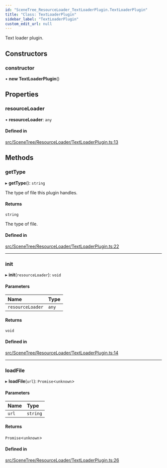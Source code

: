 ```yaml
---
id: "SceneTree_ResourceLoader_TextLoaderPlugin.TextLoaderPlugin"
title: "Class: TextLoaderPlugin"
sidebar_label: "TextLoaderPlugin"
custom_edit_url: null
---
```




Text loader plugin.

## Constructors

### constructor

• **new TextLoaderPlugin**()

## Properties

### resourceLoader

• **resourceLoader**: `any`

#### Defined in

[src/SceneTree/ResourceLoader/TextLoaderPlugin.ts:13](https://github.com/ZeaInc/zea-engine/blob/a1fd0b47a/src/SceneTree/ResourceLoader/TextLoaderPlugin.ts#L13)

## Methods

### getType

▸ **getType**(): `string`

The type of file this plugin handles.

#### Returns

`string`

The type of file.

#### Defined in

[src/SceneTree/ResourceLoader/TextLoaderPlugin.ts:22](https://github.com/ZeaInc/zea-engine/blob/a1fd0b47a/src/SceneTree/ResourceLoader/TextLoaderPlugin.ts#L22)

___

### init

▸ **init**(`resourceLoader`): `void`

#### Parameters

| Name | Type |
| :------ | :------ |
| `resourceLoader` | `any` |

#### Returns

`void`

#### Defined in

[src/SceneTree/ResourceLoader/TextLoaderPlugin.ts:14](https://github.com/ZeaInc/zea-engine/blob/a1fd0b47a/src/SceneTree/ResourceLoader/TextLoaderPlugin.ts#L14)

___

### loadFile

▸ **loadFile**(`url`): `Promise`<`unknown`\>

#### Parameters

| Name | Type |
| :------ | :------ |
| `url` | `string` |

#### Returns

`Promise`<`unknown`\>

#### Defined in

[src/SceneTree/ResourceLoader/TextLoaderPlugin.ts:26](https://github.com/ZeaInc/zea-engine/blob/a1fd0b47a/src/SceneTree/ResourceLoader/TextLoaderPlugin.ts#L26)

